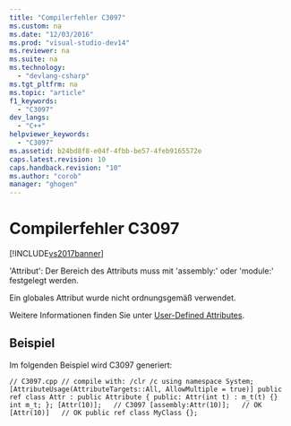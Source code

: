 ```yaml
---
title: "Compilerfehler C3097"
ms.custom: na
ms.date: "12/03/2016"
ms.prod: "visual-studio-dev14"
ms.reviewer: na
ms.suite: na
ms.technology: 
  - "devlang-csharp"
ms.tgt_pltfrm: na
ms.topic: "article"
f1_keywords: 
  - "C3097"
dev_langs: 
  - "C++"
helpviewer_keywords: 
  - "C3097"
ms.assetid: b24bd8f8-e04f-4fbb-be57-4feb9165572e
caps.latest.revision: 10
caps.handback.revision: "10"
ms.author: "corob"
manager: "ghogen"
---
```

# Compilerfehler C3097
[!INCLUDE[vs2017banner](../../assembler/inline/includes/vs2017banner.md)]

'Attribut': Der Bereich des Attributs muss mit 'assembly:' oder 'module:' festgelegt werden.  
  
 Ein globales Attribut wurde nicht ordnungsgemäß verwendet.  
  
 Weitere Informationen finden Sie unter [User\-Defined Attributes](../../windows/user-defined-attributes-cpp-component-extensions.md).  
  
## Beispiel  
 Im folgenden Beispiel wird C3097 generiert:  
  
```  
// C3097.cpp // compile with: /clr /c using namespace System; [AttributeUsage(AttributeTargets::All, AllowMultiple = true)] public ref class Attr : public Attribute { public: Attr(int t) : m_t(t) {} int m_t; }; [Attr(10)];   // C3097 [assembly:Attr(10)];   // OK [Attr(10)]   // OK public ref class MyClass {};  
```